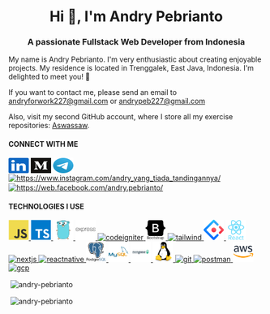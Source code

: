 <h1 align="center">Hi 👋, I'm Andry Pebrianto</h1>
<h3 align="center">A passionate Fullstack Web Developer from Indonesia</h3>
<p>My name is Andry Pebrianto. I'm very enthusiastic about creating enjoyable projects. My residence is located in
Trenggalek, East Java, Indonesia. I'm delighted to meet you! 🙂</p>

<p>If you want to contact me, please send an email to <a href="mailto:andryforwork227@gmail.com"
    target="_blank">andryforwork227@gmail.com</a> or <a href="mailto:andrypeb227@gmail.com"
    target="_blank">andrypeb227@gmail.com</a></p>

<p>Also, visit my second GitHub account, where I store all my exercise repositories: <a
    href="https://github.com/Aswassaw" target="_blank">Aswassaw</a>.</p>

<h4 align="left">CONNECT WITH ME</h4>
<p align="left">
<a href="https://linkedin.com/in/https://www.linkedin.com/in/andry-pebrianto/" target="blank"><img align="center"
    src="./icons/linkedin.svg" alt="https://www.linkedin.com/in/andry-pebrianto/" height="30" width="40" /></a>
<a href="https://medium.com/https://medium.com/@andry-pebrianto" target="blank"><img align="center"
    src="./icons/medium.svg" alt="https://medium.com/@andry-pebrianto" height="30" width="40" /></a>
<a href="https://t.me/aswassaw/" target="blank"><img align="center" src="./icons/telegram.svg"
    alt="https://t.me/aswassaw/" height="30" width="40" /></a>
<a href="https://instagram.com/https://www.instagram.com/andry_yang_tiada_tandingannya/" target="blank"><img
    align="center"
    src="https://raw.githubusercontent.com/rahuldkjain/github-profile-readme-generator/master/src/images/icons/Social/instagram.svg"
    alt="https://www.instagram.com/andry_yang_tiada_tandingannya/" height="30" width="40" /></a>
<a href="https://fb.com/https://web.facebook.com/andry.pebrianto/" target="blank"><img align="center"
    src="https://raw.githubusercontent.com/rahuldkjain/github-profile-readme-generator/master/src/images/icons/Social/facebook.svg"
    alt="https://web.facebook.com/andry.pebrianto/" height="30" width="40" /></a>
</p>

<h4 align="left">TECHNOLOGIES I USE</h4>

<p align="left">
<a href="https://developer.mozilla.org/en-US/docs/Web/JavaScript" target="_blank" rel="noreferrer"> <img
    src="https://raw.githubusercontent.com/devicons/devicon/master/icons/javascript/javascript-original.svg"
    alt="javascript" width="40" height="40" title="Javascript" /> </a>
<a href="https://www.typescriptlang.org/" target="_blank" rel="noreferrer"> <img
    src="https://raw.githubusercontent.com/devicons/devicon/master/icons/typescript/typescript-original.svg"
    alt="typescript" width="40" height="40" title="Typescript" /> </a>
<a href="https://golang.org" target="_blank" rel="noreferrer"> <img
    src="https://raw.githubusercontent.com/devicons/devicon/master/icons/go/go-original.svg" alt="go" width="40"
    height="40" title="Golang" /> </a>
<a href="https://expressjs.com" target="_blank" rel="noreferrer"> <img
    src="https://raw.githubusercontent.com/devicons/devicon/master/icons/express/express-original-wordmark.svg"
    alt="express" width="40" height="40" title="Express" /> </a>
<a href="https://codeigniter.com" target="_blank" rel="noreferrer"> <img
    src="https://cdn.worldvectorlogo.com/logos/codeigniter.svg" alt="codeigniter" width="40" height="40"
    title="CodeIgniter 4" /> </a>
<a href="https://getbootstrap.com" target="_blank" rel="noreferrer"> <img
    src="https://raw.githubusercontent.com/devicons/devicon/master/icons/bootstrap/bootstrap-plain-wordmark.svg"
    alt="bootstrap" width="40" height="40" title="Bootstrap 5 " /> </a>
<a href="https://tailwindcss.com/" target="_blank" rel="noreferrer"> <img
    src="https://www.vectorlogo.zone/logos/tailwindcss/tailwindcss-icon.svg" alt="tailwind" width="40" height="40"
    title="Tailwind" /> </a>
<a href="https://ant.design/" target="_blank" rel="noreferrer"> <img src="./icons/antd.svg" alt="antdesign"
    width="40" height="40" title="Ant Design" /> </a>
<a href="https://reactjs.org/" target="_blank" rel="noreferrer"> <img
    src="https://raw.githubusercontent.com/devicons/devicon/master/icons/react/react-original-wordmark.svg"
    alt="react" width="40" height="40" title="React" /> </a>
<a href="https://nextjs.org/" target="_blank" rel="noreferrer"> <img
    src="https://cdn.worldvectorlogo.com/logos/nextjs-2.svg" alt="nextjs" width="40" height="40"
    title="Next" /> </a>
<a href="https://reactnative.dev/" target="_blank" rel="noreferrer"> <img
    src="https://reactnative.dev/img/header_logo.svg" alt="reactnative" width="40" height="40" title="React Native" />
</a>
<a href="https://www.postgresql.org" target="_blank" rel="noreferrer"> <img
    src="https://raw.githubusercontent.com/devicons/devicon/master/icons/postgresql/postgresql-original-wordmark.svg"
    alt="postgresql" width="40" height="40" title="PostgreSQL" /> </a>
<a href="https://www.mysql.com/" target="_blank" rel="noreferrer"> <img
    src="https://raw.githubusercontent.com/devicons/devicon/master/icons/mysql/mysql-original-wordmark.svg"
    alt="mysql" width="40" height="40" title="MySQL" /> </a>
<a href="https://mongoosejs.com/" target="_blank" rel="noreferrer"> <img src="./icons/mongoose.svg" alt="mongoose"
    width="40" height="40" title="Mongoose" /> </a>
<a href="https://www.linux.org/" target="_blank" rel="noreferrer"> <img
    src="https://raw.githubusercontent.com/devicons/devicon/master/icons/linux/linux-original.svg" alt="linux"
    width="40" height="40" title="Linux" /> </a>
<a href="https://git-scm.com/" target="_blank" rel="noreferrer"> <img
    src="https://www.vectorlogo.zone/logos/git-scm/git-scm-icon.svg" alt="git" width="40" height="40"
    title="Git" /> </a>
<a href="https://postman.com" target="_blank" rel="noreferrer"> <img
    src="https://www.vectorlogo.zone/logos/getpostman/getpostman-icon.svg" alt="postman" width="40" height="40"
    title="Postman" /> </a>
<a href="https://aws.amazon.com" target="_blank" rel="noreferrer"> <img
    src="https://raw.githubusercontent.com/devicons/devicon/master/icons/amazonwebservices/amazonwebservices-original-wordmark.svg"
    alt="aws" width="40" height="40" title="Amazon Web Service" /> </a>
<a href="https://cloud.google.com" target="_blank" rel="noreferrer"> <img
    src="https://www.vectorlogo.zone/logos/google_cloud/google_cloud-icon.svg" alt="gcp" width="40" height="40"
    title="Google Cloud Platform" /> </a>
</p>

<p>&nbsp;<img align="center"
    src="https://github-readme-stats.vercel.app/api?username=andry-pebrianto&show_icons=true&locale=en"
    alt="andry-pebrianto" width="400px" /></p>
<p>&nbsp;<img align="center"
    src="https://github-readme-stats.vercel.app/api/top-langs/?username=andry-pebrianto&layout=compact&langs_count=8"
    alt="andry-pebrianto" /></p>
